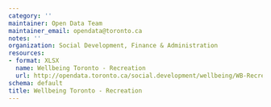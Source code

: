 ```yaml
---
category: ''
maintainer: Open Data Team
maintainer_email: opendata@toronto.ca
notes: ''
organization: Social Development, Finance & Administration
resources:
- format: XLSX
  name: Wellbeing Toronto - Recreation
  url: http://opendata.toronto.ca/social.development/wellbeing/WB-Recreation.xlsx
schema: default
title: Wellbeing Toronto - Recreation
---
```

